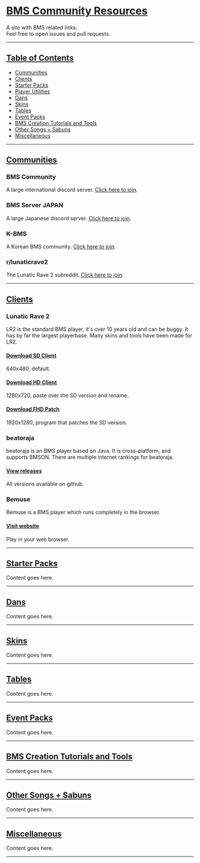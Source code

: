 # [BMS Community Resources](#bms-community-resources)

A site with BMS related links.
<br>
Feel free to open issues and pull requests.

---

## [Table of Contents](#table-of-contents)

* [Communities](#communities)
* [Clients](#clients)
* [Starter Packs](#starter-packs)
* [Player Utilities](#player-utilities)
* [Dans](#dans)
* [Skins](#skins)
* [Tables](#tables)
* [Event Packs](#event-packs)
* [BMS Creation Tutorials and Tools](#bms-creation)
* [Other Songs + Sabuns](#sabuns)
* [Miscellaneous](#miscellaneous)

---

## [Communities](#communities)

### BMS Community

A large international discord server. [Click here to join](https://discord.gg/Q4vKF8T).

### BMS Server JAPAN

A large Japanese discord server. [Click here to join](https://discord.gg/DvxHfEa).

### K-BMS

A Korean BMS community. [Click here to join](https://k-bms.com/).

### r/lunaticrave2

The Lunatic Rave 2 subreddit. [Click here to join](https://www.reddit.com/r/lunaticrave2/).

---

## [Clients](#clients)

### Lunatic Rave 2

LR2 is the standard BMS player, it's over 10 years old and can be buggy. It has by far the largest playerbase. Many skins and tools have been made for LR2.

#### [Download SD Client](https://drive.google.com/file/d/1HODmutLTJLyjnZ9AuDzC8PkGUnbL6dxD/view)

640x480, default.

#### [Download HD Client](https://drive.google.com/file/d/1HODmutLTJLyjnZ9AuDzC8PkGUnbL6dxD/view)

1280x720, paste over the SD version and rename.

#### [Download FHD Patch](https://drive.google.com/file/d/12wDpQu-z65e1hiXYy4tt8Ep76_QscXPI/view)

1920x1280, program that patches the SD version.

### beatoraja

beatoraja is an BMS player based on Java. It is cross-platform, and supports BMSON. There are multiple internet rankings for beatoraja.

#### [View releases](https://github.com/exch-bms2/beatoraja/releases)

All versions available on github.

### Bemuse

Bemuse is a BMS player which runs completely in the browser.

#### [Visit website](https://bemuse.ninja/)

Play in your web browser.

---

## [Starter Packs](#starter-packs)

Content goes here.

---

## [Dans](#dans)

Content goes here.

---

## [Skins](#skins)

Content goes here.

---

## [Tables](#tables)

Content goes here.

---

## [Event Packs](#event-packs)

Content goes here.

---

## [BMS Creation Tutorials and Tools](#bms-creation)

Content goes here.

---

## [Other Songs + Sabuns](#sabuns)

Content goes here.

---

## [Miscellaneous](#miscellaneous)

Content goes here.

---
